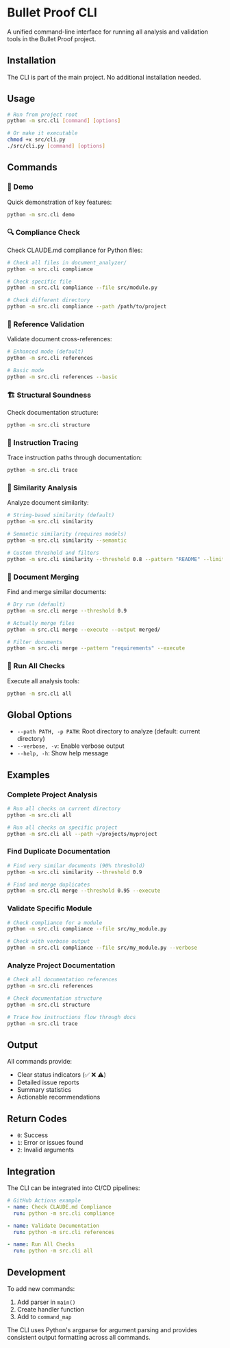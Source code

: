 # Bullet Proof CLI

A unified command-line interface for running all analysis and validation tools in the Bullet Proof project.

## Installation

The CLI is part of the main project. No additional installation needed.

## Usage

```bash
# Run from project root
python -m src.cli [command] [options]

# Or make it executable
chmod +x src/cli.py
./src/cli.py [command] [options]
```

## Commands

### 🎯 Demo
Quick demonstration of key features:
```bash
python -m src.cli demo
```

### 🔍 Compliance Check
Check CLAUDE.md compliance for Python files:
```bash
# Check all files in document_analyzer/
python -m src.cli compliance

# Check specific file
python -m src.cli compliance --file src/module.py

# Check different directory
python -m src.cli compliance --path /path/to/project
```

### 🔗 Reference Validation
Validate document cross-references:
```bash
# Enhanced mode (default)
python -m src.cli references

# Basic mode
python -m src.cli references --basic
```

### 🏗️ Structural Soundness
Check documentation structure:
```bash
python -m src.cli structure
```

### 📍 Instruction Tracing
Trace instruction paths through documentation:
```bash
python -m src.cli trace
```

### 🔄 Similarity Analysis
Analyze document similarity:
```bash
# String-based similarity (default)
python -m src.cli similarity

# Semantic similarity (requires models)
python -m src.cli similarity --semantic

# Custom threshold and filters
python -m src.cli similarity --threshold 0.8 --pattern "README" --limit 10
```

### 🔀 Document Merging
Find and merge similar documents:
```bash
# Dry run (default)
python -m src.cli merge --threshold 0.9

# Actually merge files
python -m src.cli merge --execute --output merged/

# Filter documents
python -m src.cli merge --pattern "requirements" --execute
```

### 🧪 Run All Checks
Execute all analysis tools:
```bash
python -m src.cli all
```

## Global Options

- `--path PATH, -p PATH`: Root directory to analyze (default: current directory)
- `--verbose, -v`: Enable verbose output
- `--help, -h`: Show help message

## Examples

### Complete Project Analysis
```bash
# Run all checks on current directory
python -m src.cli all

# Run all checks on specific project
python -m src.cli all --path ~/projects/myproject
```

### Find Duplicate Documentation
```bash
# Find very similar documents (90% threshold)
python -m src.cli similarity --threshold 0.9

# Find and merge duplicates
python -m src.cli merge --threshold 0.95 --execute
```

### Validate Specific Module
```bash
# Check compliance for a module
python -m src.cli compliance --file src/my_module.py

# Check with verbose output
python -m src.cli compliance --file src/my_module.py --verbose
```

### Analyze Project Documentation
```bash
# Check all documentation references
python -m src.cli references

# Check documentation structure
python -m src.cli structure

# Trace how instructions flow through docs
python -m src.cli trace
```

## Output

All commands provide:
- Clear status indicators (✅ ❌ ⚠️)
- Detailed issue reports
- Summary statistics
- Actionable recommendations

## Return Codes

- `0`: Success
- `1`: Error or issues found
- `2`: Invalid arguments

## Integration

The CLI can be integrated into CI/CD pipelines:

```yaml
# GitHub Actions example
- name: Check CLAUDE.md Compliance
  run: python -m src.cli compliance

- name: Validate Documentation
  run: python -m src.cli references

- name: Run All Checks
  run: python -m src.cli all
```

## Development

To add new commands:
1. Add parser in `main()`
2. Create handler function
3. Add to `command_map`

The CLI uses Python's argparse for argument parsing and provides consistent output formatting across all commands.